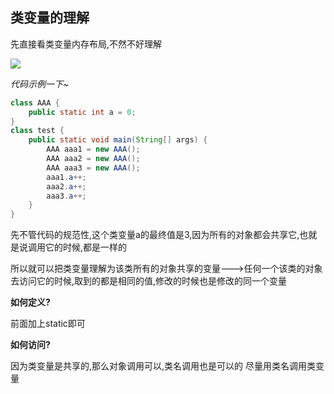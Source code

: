 ## 类变量的理解

先直接看类变量内存布局,不然不好理解



![](D:\Java学习\Java\类变量和类方法\类1.PNG)



*代码示例一下~*

```java
class AAA {
    public static int a = 0;
}
class test {
    public static void main(String[] args) {
        AAA aaa1 = new AAA();
        AAA aaa2 = new AAA();
        AAA aaa3 = new AAA();
        aaa1.a++;
        aaa2.a++;
        aaa3.a++;
    }
}
```

先不管代码的规范性,这个类变量a的最终值是3,因为所有的对象都会共享它,也就是说调用它的时候,都是一样的





所以就可以把类变量理解为该类所有的对象共享的变量--->任何一个该类的对象去访问它的时候,取到的都是相同的值,修改的时候也是修改的同一个变量

**如何定义?**

前面加上static即可

**如何访问?**

因为类变量是共享的,那么对象调用可以,类名调用也是可以的   尽量用类名调用类变量



